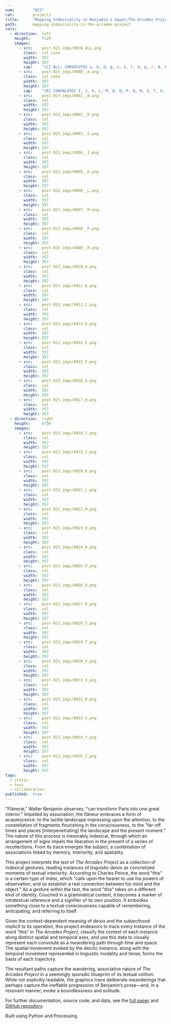 ```yaml
---
num:        "023"
cat:        projects
title:      "Mapping Indexicality in Benjamin's &quot;The Arcades Project&quot;"
path:       mapping-indexicality-in-the-arcades-project
cols:
  - direction:  left
    height:     7125
    images:
      - src:    post-023_imgs/0036_ALL.png
        class:  col case
        width:  357
        height: 357
        cap:    "[L] ALL; CONVOLUTES a, b, d, g, i, k, l, m, p, r, A, B, C, D, E, F, G, H"
      - src:    post-023_imgs/0000__A.png
        class:  col case
        width:  357
        height: 357
        cap:    "[R] CONVOLUTES I, J, K, L, M, N, O, P, Q, R, S, T, U, V, W, X, Y, Z"
      - src:    post-023_imgs/0001__B.png
        class:  col
        width:  357
        height: 357
      - src:    post-023_imgs/0002__D.png
        class:  col
        width:  357
        height: 357
      - src:    post-023_imgs/0003__G.png
        class:  col
        width:  357
        height: 357
      - src:    post-023_imgs/0004__I.png
        class:  col
        width:  357
        height: 357
      - src:    post-023_imgs/0005__K.png
        class:  col
        width:  357
        height: 357
      - src:    post-023_imgs/0006__L.png
        class:  col
        width:  357
        height: 357
      - src:    post-023_imgs/0007__M.png
        class:  col
        width:  357
        height: 357
      - src:    post-023_imgs/0008__P.png
        class:  col
        width:  357
        height: 357
      - src:    post-023_imgs/0009__R.png
        class:  col
        width:  357
        height: 357
      - src:    post-023_imgs/0010_A.png
        class:  col
        width:  357
        height: 357
      - src:    post-023_imgs/0011_B.png
        class:  col
        width:  357
        height: 357
      - src:    post-023_imgs/0012_C.png
        class:  col
        width:  357
        height: 357
      - src:    post-023_imgs/0013_D.png
        class:  col
        width:  357
        height: 357
      - src:    post-023_imgs/0014_E.png
        class:  col
        width:  357
        height: 357
      - src:    post-023_imgs/0015_F.png
        class:  col
        width:  357
        height: 357
      - src:    post-023_imgs/0016_G.png
        class:  col
        width:  357
        height: 357
      - src:    post-023_imgs/0017_H.png
        class:  col
        width:  357
        height: 357
  - direction:  right
    height:     6750
    images:
      - src:    post-023_imgs/0018_I.png
        class:  col
        width:  357
        height: 357
      - src:    post-023_imgs/0019_J.png
        class:  col
        width:  357
        height: 357
      - src:    post-023_imgs/0020_K.png
        class:  col
        width:  357
        height: 357
      - src:    post-023_imgs/0021_L.png
        class:  col
        width:  357
        height: 357
      - src:    post-023_imgs/0022_M.png
        class:  col
        width:  357
        height: 357
      - src:    post-023_imgs/0023_N.png
        class:  col
        width:  357
        height: 357
      - src:    post-023_imgs/0024_O.png
        class:  col
        width:  357
        height: 357
      - src:    post-023_imgs/0025_P.png
        class:  col
        width:  357
        height: 357
      - src:    post-023_imgs/0026_Q.png
        class:  col
        width:  357
        height: 357
      - src:    post-023_imgs/0027_R.png
        class:  col
        width:  357
        height: 357
      - src:    post-023_imgs/0028_S.png
        class:  col
        width:  357
        height: 357
      - src:    post-023_imgs/0029_T.png
        class:  col
        width:  357
        height: 357
      - src:    post-023_imgs/0030_U.png
        class:  col
        width:  357
        height: 357
      - src:    post-023_imgs/0031_V.png
        class:  col
        width:  357
        height: 357
      - src:    post-023_imgs/0032_W.png
        class:  col
        width:  357
        height: 357
      - src:    post-023_imgs/0033_X.png
        class:  col
        width:  357
        height: 357
      - src:    post-023_imgs/0034_Y.png
        class:  col
        width:  357
        height: 357
      - src:    post-023_imgs/0035_Z.png
        class:  col
        width:  357
        height: 357
tags:
  - static
  - text
  - collaboration
published:  true
---
```

"Flânerie," Walter Benjamin observes, "can transform Paris into one great interior." Impelled by association, the flâneur embraces a form of acquiescence: to the tactile landscape impressing upon the attention, to the constellation of fragments flourishing in the consciousness, to the "far-off times and places [interpenetrating] the landscape and the present moment." The nature of this process is inexorably indexical, through which an arrangement of signs impels the liberation in the present of a series of recollections. From its trace emerges the subject, a combination of associations linked by memory, interiority, and spatiality.

This project interprets the text of _The Arcades Project_ as a collection of indexical gestures, reading instances of linguistic deixis as concretized moments of textual interiority. According to Charles Peirce, the word "this" is a certain type of index, which "calls upon the hearer to use his powers of observation, and so establish a real connection between his mind and the object." As a gesture within the text, the word "this" takes on a different kind of identity. Couched in a grammatical context, it becomes a marker of intratextual reference and a signifier of its own position. It embodies something close to a textual consciousness capable of remembering, anticipating, and referring to itself. 

Given the context-dependent meaning of deixis and the subjecthood implicit to its operation, this project endeavors to track every instance of the word "this" in _The Arcades Project_, classify the context of each instance along distinct spatial and temporal axes, and use this data to visually represent each convolute as a meandering path through time and space. The spatial movement evoked by the deictic instance, along with the temporal movement represented in linguistic modality and tense, forms the basis of each trajectory.

The resultant paths capture the wandering, associative nature of _The Arcades Project_ in a seemingly sporadic blueprint of its textual volition. While not explicitly readable, the graphics trace deliberate meanderings that perhaps capture the ineffable progression of Benjamin’s prose&mdash;and, in a resonant manner, evoke a boundlessness and solitude.

For further documentation, source code, and data, see the [full paper](../images/post-023_imgs/Y2015004_PAPER.pdf) and [GitHub repository]("https://github.com/emilyfuhrman/Y2015004").

Built using Python and Processing. 
